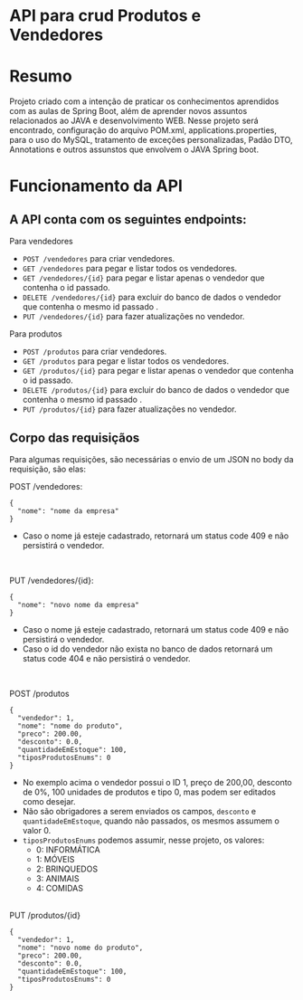 # API para crud Produtos e Vendedores

# Resumo

Projeto criado com a intenção de praticar os conhecimentos aprendidos com as aulas de Spring Boot, além de aprender novos assuntos relacionados ao JAVA e desenvolvimento WEB. Nesse projeto será encontrado, configuração do arquivo POM.xml, applications.properties, para o uso do MySQL, tratamento de exceções personalizadas, Padão DTO, Annotations e outros assunstos que envolvem o JAVA Spring boot.

# Funcionamento da API

## A API conta com os seguintes endpoints:

Para vendedores

- `POST /vendedores` para criar vendedores.
- `GET /vendedores` para pegar e listar todos os vendedores.
- `GET /vendedores/{id}` para pegar e listar apenas o vendedor que contenha o id passado.
- `DELETE /vendedores/{id}` para excluir do banco de dados o vendedor que contenha o mesmo id passado .
- `PUT /vendedores/{id}` para fazer atualizações no vendedor.

Para produtos

- `POST /produtos` para criar vendedores.
- `GET /produtos` para pegar e listar todos os vendedores.
- `GET /produtos/{id}` para pegar e listar apenas o vendedor que contenha o id passado.
- `DELETE /produtos/{id}` para excluir do banco de dados o vendedor que contenha o mesmo id passado .
- `PUT /produtos/{id}` para fazer atualizações no vendedor.

## Corpo das requisiçãos

Para algumas requisições, são necessárias o envio de um JSON no body da requisição, são elas:

POST /vendedores:  
``` 
{
  "nome": "nome da empresa"
}
```
- Caso o nome já esteje cadastrado, retornará um status code 409 e não persistirá o vendedor.
<br>

PUT /vendedores/{id}:

``` 
{
  "nome": "novo nome da empresa"
}
```
- Caso o nome já esteje cadastrado, retornará um status code 409 e não persistirá o vendedor.
- Caso o id do vendedor não exista no banco de dados retornará um status code 404 e não persistirá o vendedor.
<br>

POST /produtos
``` 
{
  "vendedor": 1,
  "nome": "nome do produto",
  "preco": 200.00,
  "desconto": 0.0,
  "quantidadeEmEstoque": 100,
  "tiposProdutosEnums": 0
}
```
- No exemplo acima o vendedor possui o ID 1, preço de 200,00, desconto de 0%, 100 unidades de produtos e tipo 0, mas podem ser editados como desejar.
- Não são obrigadores a serem enviados os campos, `desconto` e `quantidadeEmEstoque`, quando não passados, os mesmos assumem o valor 0.
- `tiposProdutosEnums` podemos assumir, nesse projeto, os valores: 
  - 0: INFORMÁTICA
  - 1: MÓVEIS
  - 2: BRINQUEDOS
  - 3: ANIMAIS
  - 4: COMIDAS
<br>
PUT /produtos/{id}

``` 
{
  "vendedor": 1,
  "nome": "novo nome do produto",
  "preco": 200.00,
  "desconto": 0.0,
  "quantidadeEmEstoque": 100,
  "tiposProdutosEnums": 0
}
```